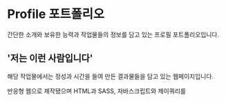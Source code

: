 # Profile 포트폴리오

간단한 소개와 보유한 능력과 작업물들의 정보를 담고 있는 프로필 포트폴리오입니다. 


## '저는 이런 사람입니다'

해당 작업물에서는 정성과 시간을 들여 만든 결과물들을 담고 있는 웹페이지입니다. 

반응형 웹으로 제작됐으며 HTML과 SASS, 자바스크립트와 제이쿼리를 
